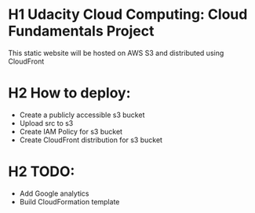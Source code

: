 # H1 Udacity Cloud Computing: Cloud Fundamentals Project
 This static website will be hosted on AWS S3 and distributed using CloudFront

# H2 How to deploy:
 - Create a publicly accessible s3 bucket
 - Upload src to s3
 - Create IAM Policy for s3 bucket
 - Create CloudFront distribution for s3 bucket

# H2 TODO:
 - Add Google analytics
 - Build CloudFormation template
